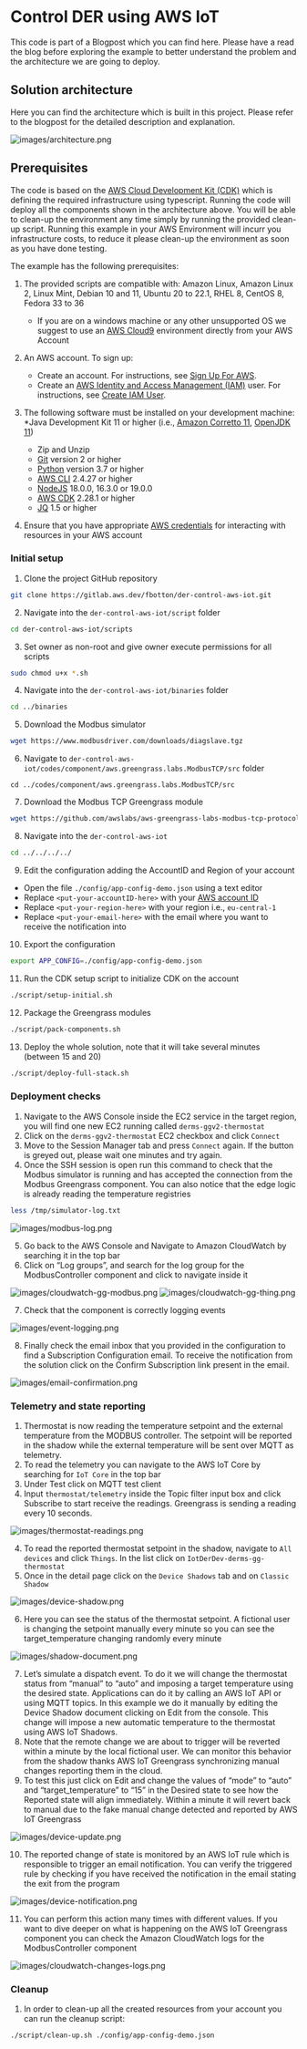 # Control DER using AWS IoT

This code is part of a Blogpost which you can find here. Please have a read the blog before exploring the example to better understand the problem and the architecture we are going to deploy.

## Solution architecture

Here you can find the architecture which is built in this project. Please refer to the blogpost for the detailed description and explanation.

![images/architecture.png](./images/architecture.png)

## Prerequisites

The code is based on the [AWS Cloud Development Kit (CDK)](https://aws.amazon.com/cdk/) which is defining the required infrastructure using typescript. Running the code will deploy all the components shown in the architecture above. You will be able to clean-up the environment any time simply by running the provided clean-up script.
Running this example in your AWS Environment will incurr you infrastructure costs, to reduce it please clean-up the environment as soon as you have done testing.

The example has the following prerequisites:
1. The provided scripts are compatible with: Amazon Linux, Amazon Linux 2, Linux Mint, Debian 10 and 11, Ubuntu 20 to 22.1, RHEL 8, CentOS 8, Fedora 33 to 36
    * If you are on a windows machine or any other unsupported OS we suggest to use an [AWS Cloud9](https://aws.amazon.com/cloud9/) environment directly from your AWS Account

2. An AWS account. To sign up:
    * Create an account. For instructions, see [Sign Up For AWS](https://lakeformation.aworkshop.io/30-prerequisite/301-sign-up-aws.html).
    * Create an [AWS Identity and Access Management (IAM)](http://aws.amazon.com/iam) user. For instructions, see [Create IAM User](https://lakeformation.aworkshop.io/30-prerequisite/302-create-iam-account.html).
3. The following software must be installed on your development machine:
    *Java Development Kit 11 or higher (i.e., [Amazon Corretto 11](https://docs.aws.amazon.com/corretto/index.html), [OpenJDK 11](https://openjdk.java.net/projects/jdk/11/))
     * Zip and Unzip
     * [Git](https://git-scm.com/) version 2 or higher
     * [Python](https://www.python.org/) version 3.7 or higher
     * [AWS CLI](https://docs.aws.amazon.com/cli/latest/userguide/cli-chap-install.html) 2.4.27 or higher
     * [NodeJS](https://github.com/nodesource/distributions) 18.0.0, 16.3.0 or 19.0.0
     * [AWS CDK](https://docs.aws.amazon.com/cdk/v2/guide/cli.html) 2.28.1 or higher
     * [JQ](https://stedolan.github.io/jq/) 1.5 or higher
4. Ensure that you have appropriate [AWS credentials](https://docs.aws.amazon.com/cli/latest/userguide/cli-configure-files.html) for interacting with resources in your AWS account


### Initial setup

1.	Clone the project GitHub repository
```bash
git clone https://gitlab.aws.dev/fbotton/der-control-aws-iot.git
```
2.	Navigate into the `der-control-aws-iot/script` folder
```bash
cd der-control-aws-iot/scripts
```
3. Set owner as non-root and give owner execute permissions for all scripts
```bash
sudo chmod u+x *.sh
```
4.	Navigate into the `der-control-aws-iot/binaries` folder
```bash
cd ../binaries
```
5.	Download the Modbus simulator
```bash
wget https://www.modbusdriver.com/downloads/diagslave.tgz
```
6.	Navigate to `der-control-aws-iot/codes/component/aws.greengrass.labs.ModbusTCP/src` folder
```
cd ../codes/component/aws.greengrass.labs.ModbusTCP/src
```
7.	Download the Modbus TCP Greengrass module 
```bash
wget https://github.com/awslabs/aws-greengrass-labs-modbus-tcp-protocol-adapter/releases/download/v1.0.0/ModbusTCP-1.0.0.jar
```
8.	Navigate into the `der-control-aws-iot`
```bash
cd ../../../../
```
9.	Edit the configuration adding the AccountID and Region of your account
-	Open the file `./config/app-config-demo.json` using a text editor
-	Replace `<put-your-accountID-here>` with your [AWS account ID](https://docs.aws.amazon.com/signin/latest/userguide/FindingYourAWSId.html)
-	Replace `<put-your-region-here>` with your region i.e., `eu-central-1`
-	Replace `<put-your-email-here>` with the email where you want to receive the notification into
10.	Export the configuration
```bash
export APP_CONFIG=./config/app-config-demo.json
```
11.	Run the CDK setup script to initialize CDK on the account
```bash
./script/setup-initial.sh
```
12.	Package the Greengrass modules
```bash
./script/pack-components.sh
```
13.	Deploy the whole solution, note that it will take several minutes (between 15 and 20)
```bash
./script/deploy-full-stack.sh
```

### Deployment checks
1. Navigate to the AWS Console inside the EC2 service in the target region, you will find one new EC2 running called `derms-ggv2-thermostat`
2.	Click on the `derms-ggv2-thermostat` EC2 checkbox and click `Connect`
3.	Move to the Session Manager tab and press `Connect` again. If the button is greyed out, please wait one minutes and try again.
4.	Once the SSH session is open run this command to check that the Modbus simulator is running and has accepted the connection from the Modbus Greengrass component. You can also notice that the edge logic is already reading the temperature registries
```bash
less /tmp/simulator-log.txt
```

![images/modbus-log.png](./images/modbus-log.png)

5.	Go back to the AWS Console and Navigate to Amazon CloudWatch by searching it in the top bar
6.	Click on “Log groups”, and search for the log group for the ModbusController component and click to navigate inside it

![images/cloudwatch-gg-modbus.png](./images/cloudwatch-gg-modbus.png)
![images/cloudwatch-gg-thing.png](./images/cloudwatch-gg-thing.png)

7.	Check that the component is correctly logging events

![images/event-logging.png](./images/event-logging.png)

8.	Finally check the email inbox that you provided in the configuration to find a Subscription Configuration email. To receive the notification from the solution click on the Confirm Subscription link present in the email.

![images/email-confirmation.png](./images/email-confirmation.png)

### Telemetry and state reporting
1.	Thermostat is now reading the temperature setpoint and the external temperature from the MODBUS controller. The setpoint will be reported in the shadow while the external temperature will be sent over MQTT as telemetry.
2.	To read the telemetry you can navigate to the AWS IoT Core by searching for `IoT Core` in the top bar
3.  Under Test click on MQTT test client
4.	Input `thermostat/telemetry` inside the Topic filter input box and click Subscribe to start receive the readings. Greengrass is sending a reading every 10 seconds.

![images/thermostat-readings.png](./images/thermostat-readings.png)

4.	To read the reported thermostat setpoint in the shadow, navigate to `All devices` and click `Things`. In the list click on `IotDerDev-derms-gg-thermostat`
5.	Once in the detail page click on the `Device Shadows` tab and on `Classic Shadow`

![images/device-shadow.png](./images/device-shadow.png)

6.	Here you can see the status of the thermostat setpoint. A fictional user is changing the setpoint manually every minute so you can see the target_temperature changing randomly every minute

![images/shadow-document.png](./images/shadow-document.png)

7.	Let’s simulate a dispatch event. To do it we will change the thermostat status from “manual” to “auto” and imposing a target temperature using the desired state. Applications can do it by calling an AWS IoT API or using MQTT topics. In this example we do it manually by editing the Device Shadow document clicking on Edit from the console. This change will impose a new automatic temperature to the thermostat using AWS IoT Shadows.
8.	Note that the remote change we are about to trigger will be reverted within a minute by the local fictional user. We can monitor this behavior from the shadow thanks AWS IoT Greengrass synchronizing manual changes reporting them in the cloud.
9.	To test this just click on Edit and change the values of “mode” to “auto” and “target_temperature” to “15” in the Desired state to see how the Reported state will align immediately. Within a minute it will revert back to manual due to the fake manual change detected and reported by AWS IoT Greengrass

![images/device-update.png](./images/device-update.png)

10.	The reported change of state is monitored by an AWS IoT rule which is responsible to trigger an email notification. You can verify the triggered rule by checking if you have received the notification in the email stating the exit from the program

![images/device-notification.png](./images/device-notification.png)

11.	You can perform this action many times with different values. If you want to dive deeper on what is happening on the AWS IoT Greengrass component you can check the Amazon CloudWatch logs for the ModbusController component

![images/cloudwatch-changes-logs.png](./images/cloudwatch-changes-logs.png)

### Cleanup

1.	In order to clean-up all the created resources from your account you can run the cleanup script:
```bash
./script/clean-up.sh ./config/app-config-demo.json
```
